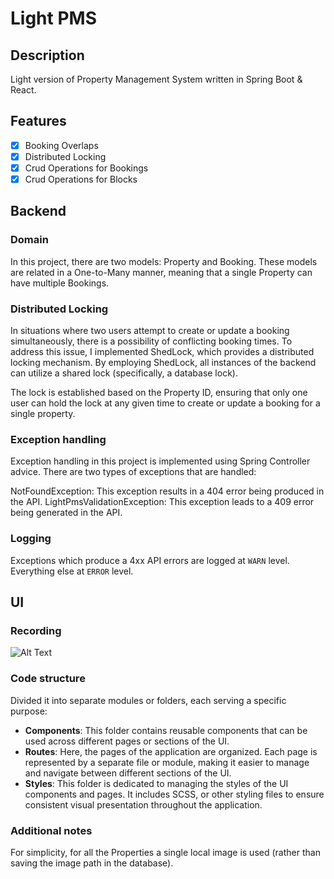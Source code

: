 # Light PMS

## Description

Light version of Property Management System written in Spring Boot & React.

## Features

- [x] Booking Overlaps
- [x] Distributed Locking 
- [x] Crud Operations for Bookings
- [x] Crud Operations for Blocks

## Backend

### Domain

In this project, there are two models: Property and Booking. These models are related in a One-to-Many manner, meaning that a single Property can have multiple Bookings.

### Distributed Locking

In situations where two users attempt to create or update a booking simultaneously, there is a possibility of conflicting booking times. To address this issue, I implemented ShedLock, which provides a distributed locking mechanism. By employing ShedLock, all instances of the backend can utilize a shared lock (specifically, a database lock).

The lock is established based on the Property ID, ensuring that only one user can hold the lock at any given time to create or update a booking for a single property.

### Exception handling

Exception handling in this project is implemented using Spring Controller advice. There are two types of exceptions that are handled:

NotFoundException: This exception results in a 404 error being produced in the API.
LightPmsValidationException: This exception leads to a 409 error being generated in the API.

### Logging

Exceptions which produce a 4xx API errors are logged at `WARN` level. Everything else at `ERROR` level. 

## UI

### Recording

![Alt Text](./pms-recording.gif)

### Code structure

Divided it into separate modules or folders, each serving a specific purpose:

- **Components**: This folder contains reusable components that can be used across different pages or sections of the UI.
- **Routes**: Here, the pages of the application are organized. Each page is represented by a separate file or module, making it easier to manage and navigate between different sections of the UI.
- **Styles**: This folder is dedicated to managing the styles of the UI components and pages. It includes SCSS, or other styling files to ensure consistent visual presentation throughout the application.


### Additional notes
For simplicity, for all the Properties a single local image is used (rather than saving the image path in the database).
